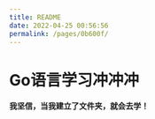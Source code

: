 ```yaml
---
title: README
date: 2022-04-25 00:56:56
permalink: /pages/0b600f/
---
```

# Go语言学习冲冲冲

**我坚信，当我建立了文件夹，就会去学！**